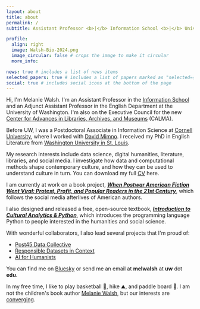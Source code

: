 ```yaml
---
layout: about
title: about
permalink: /
subtitle: Assistant Professor <b>|</b> Information School <b>|</b> University of Washington <b>|</b> Seattle, USA 🌦️😎

profile:
  align: right
  image: Walsh-Bio-2024.png
  image_circular: false # crops the image to make it circular
  more_info: 

news: true # includes a list of news items
selected_papers: true # includes a list of papers marked as "selected={true}"
social: true # includes social icons at the bottom of the page
---
```


Hi, I'm Melanie Walsh. I'm an Assistant Professor in the [Information School](https://ischool.uw.edu/people/faculty/profile/melwalsh) and an Adjunct Assistant Professor in the English Department at the University of Washington. I'm also on the Executive Council for the new [Center for Advances in Libraries, Archives, and Museums](https://calma.ischool.uw.edu/) (CALMA).

Before UW, I was a Postdoctoral Associate in Information Science at [Cornell University](https://infosci.cornell.edu/content/walsh), where I worked with [David Mimno](https://mimno.infosci.cornell.edu/). I received my PhD in English Literature from [Washington University in St. Louis](https://english.wustl.edu/). 

My research interests include data science, digital humanities, literature, libraries, and social media. I investigate how data and computational methods shape contemporary culture, and how they can be used to understand culture in turn. You can download my full <a href = "assets/pdf/Walsh-CV-Current.pdf">CV<i class="fa-solid fa-file-pdf"></i></a> here.

I am currently at work on a book project, [***When Postwar American Fiction Went Viral: Protest, Profit, and Popular Readers in the 21st Century***](/book), which follows the social media afterlives of American authors. 

I also designed and released a free, open-source textbook, [***Introduction to Cultural Analytics & Python***](https://melaniewalsh.github.io/Intro-Cultural-Analytics/features/welcome.html), which introduces the programming language Python to people interested in the humanities and social science.

With wonderful collaborators, I also lead several projects that I'm proud of:
- [Post45 Data Collective](https://data.post45.org/our-data/)
- [Responsible Datasets in Context](https://www.responsible-datasets-in-context.com/)
- [AI for Humanists](https://www.aiforhumanists.com/)

You can find me on [Bluesky](https://bsky.app/profile/mellymeldubs.bsky.social) or send me an email at **melwalsh** at **uw** dot **edu**.

In my free time, I like to play basketball 🏀, hike ⛰️, and paddle board 🦭. I am not the children's book author [Melanie Walsh](https://www.melaniewalshbooks.com/), but our interests are [converging](https://pudding.cool/2025/07/kids-books/).

